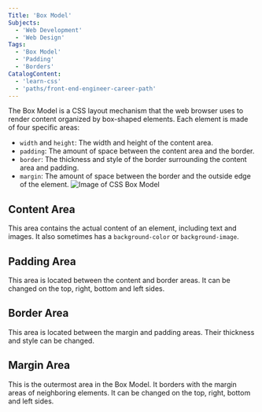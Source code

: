 ```yaml
---
Title: 'Box Model'
Subjects:
  - 'Web Development'
  - 'Web Design'
Tags:
  - 'Box Model'
  - 'Padding'
  - 'Borders'
CatalogContent:
  - 'learn-css'
  - 'paths/front-end-engineer-career-path'
---
```


The Box Model is a CSS layout mechanism that the web browser uses to render content organized by box-shaped elements. Each element is made of four specific areas:

- `width` and `height`: The width and height of the content area.
- `padding`: The amount of space between the content area and the border.
- `border`: The thickness and style of the border surrounding the content area and padding.
- `margin`: The amount of space between the border and the outside edge of the element.
  ![Image of CSS Box Model](https://raw.githubusercontent.com/Codecademy/docs/84b30e08c4e13e1a4304a678ef8cafa48b9ad94d/media/css-box-model.svg)

## Content Area

This area contains the actual content of an element, including text and images. It also sometimes has a `background-color` or `background-image`.

## Padding Area

This area is located between the content and border areas. It can be changed on the top, right, bottom and left sides.

## Border Area

This area is located between the margin and padding areas. Their thickness and style can be changed.

## Margin Area

This is the outermost area in the Box Model. It borders with the margin areas of neighboring elements. It can be changed on the top, right, bottom and left sides.
